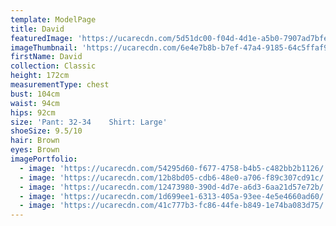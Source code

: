 ```yaml
---
template: ModelPage
title: David
featuredImage: 'https://ucarecdn.com/5d51dc00-f04d-4d1e-a5b0-7907ad7bfe0e/'
imageThumbnail: 'https://ucarecdn.com/6e4e7b8b-b7ef-47a4-9185-64c5ffaf9966/'
firstName: David
collection: Classic
height: 172cm
measurementType: chest
bust: 104cm
waist: 94cm
hips: 92cm
size: 'Pant: 32-34    Shirt: Large'
shoeSize: 9.5/10
hair: Brown
eyes: Brown
imagePortfolio:
  - image: 'https://ucarecdn.com/54295d60-f677-4758-b4b5-c482bb2b1126/'
  - image: 'https://ucarecdn.com/12b8bd05-cdb6-48e0-a706-f89c307cd91c/'
  - image: 'https://ucarecdn.com/12473980-390d-4d7e-a6d3-6aa21d57e72b/'
  - image: 'https://ucarecdn.com/1d699ee1-6313-405a-93ee-4e5e4660ad60/'
  - image: 'https://ucarecdn.com/41c777b3-fc86-44fe-b849-1e74ba083d75/'
---
```


